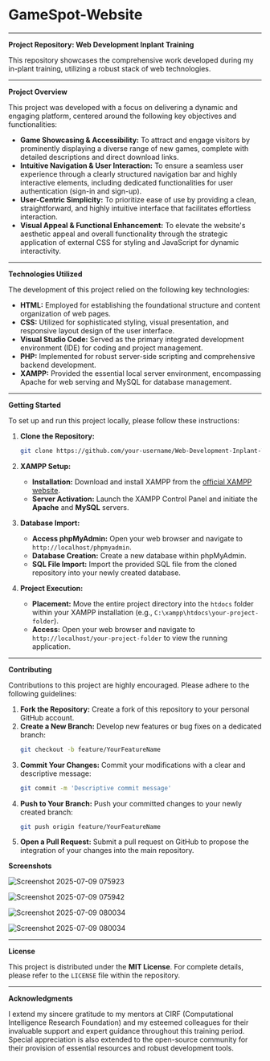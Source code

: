 # GameSpot-Website

-----

**Project Repository: Web Development Inplant Training**

This repository showcases the comprehensive work developed during my in-plant training, utilizing a robust stack of web technologies.

-----

**Project Overview**

This project was developed with a focus on delivering a dynamic and engaging platform, centered around the following key objectives and functionalities:

  * **Game Showcasing & Accessibility:** To attract and engage visitors by prominently displaying a diverse range of new games, complete with detailed descriptions and direct download links.
  * **Intuitive Navigation & User Interaction:** To ensure a seamless user experience through a clearly structured navigation bar and highly interactive elements, including dedicated functionalities for user authentication (sign-in and sign-up).
  * **User-Centric Simplicity:** To prioritize ease of use by providing a clean, straightforward, and highly intuitive interface that facilitates effortless interaction.
  * **Visual Appeal & Functional Enhancement:** To elevate the website's aesthetic appeal and overall functionality through the strategic application of external CSS for styling and JavaScript for dynamic interactivity.

-----

**Technologies Utilized**

The development of this project relied on the following key technologies:

  * **HTML:** Employed for establishing the foundational structure and content organization of web pages.
  * **CSS:** Utilized for sophisticated styling, visual presentation, and responsive layout design of the user interface.
  * **Visual Studio Code:** Served as the primary integrated development environment (IDE) for coding and project management.
  * **PHP:** Implemented for robust server-side scripting and comprehensive backend development.
  * **XAMPP:** Provided the essential local server environment, encompassing Apache for web serving and MySQL for database management.

-----

**Getting Started**

To set up and run this project locally, please follow these instructions:

1.  **Clone the Repository:**

    ```bash
    git clone https://github.com/your-username/Web-Development-Inplant-Training.git
    ```

2.  **XAMPP Setup:**

      * **Installation:** Download and install XAMPP from the [official XAMPP website](https://www.apachefriends.org/download.html).
      * **Server Activation:** Launch the XAMPP Control Panel and initiate the **Apache** and **MySQL** servers.

3.  **Database Import:**

      * **Access phpMyAdmin:** Open your web browser and navigate to `http://localhost/phpmyadmin`.
      * **Database Creation:** Create a new database within phpMyAdmin.
      * **SQL File Import:** Import the provided SQL file from the cloned repository into your newly created database.

4.  **Project Execution:**

      * **Placement:** Move the entire project directory into the `htdocs` folder within your XAMPP installation (e.g., `C:\xampp\htdocs\your-project-folder`).
      * **Access:** Open your web browser and navigate to `http://localhost/your-project-folder` to view the running application.

-----

**Contributing**

Contributions to this project are highly encouraged. Please adhere to the following guidelines:

1.  **Fork the Repository:** Create a fork of this repository to your personal GitHub account.
2.  **Create a New Branch:** Develop new features or bug fixes on a dedicated branch:
    ```bash
    git checkout -b feature/YourFeatureName
    ```
3.  **Commit Your Changes:** Commit your modifications with a clear and descriptive message:
    ```bash
    git commit -m 'Descriptive commit message'
    ```
4.  **Push to Your Branch:** Push your committed changes to your newly created branch:
    ```bash
    git push origin feature/YourFeatureName
    ```
5.  **Open a Pull Request:** Submit a pull request on GitHub to propose the integration of your changes into the main repository.

**Screenshots**

![Screenshot 2025-07-09 075923](https://github.com/user-attachments/assets/86285de8-3c6b-46d1-a5f6-a35cfd552caf)

![Screenshot 2025-07-09 075942](https://github.com/user-attachments/assets/2df7ea1e-2aad-4ed8-bf27-5442f41f9031)

![Screenshot 2025-07-09 080034](https://github.com/user-attachments/assets/a1ce4e7c-8f2c-45b8-8452-94f14a210c36)

![Screenshot 2025-07-09 080034](https://github.com/user-attachments/assets/29cff4ed-e948-4fc0-9545-144ddedad56e)


-----

**License**

This project is distributed under the **MIT License**. For complete details, please refer to the `LICENSE` file within the repository.

-----

**Acknowledgments**

I extend my sincere gratitude to my mentors at CIRF (Computational Intelligence Research Foundation) and my esteemed colleagues for their invaluable support and expert guidance throughout this training period. Special appreciation is also extended to the open-source community for their provision of essential resources and robust development tools.
